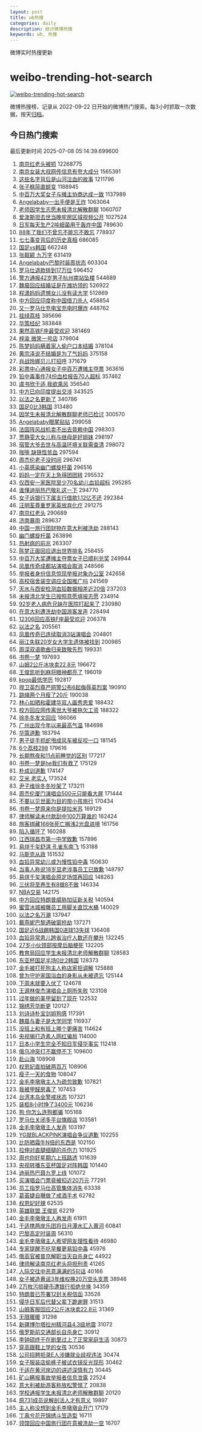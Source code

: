 ```yaml
---
layout: post
title: wb热搜
categories: daily
description: 统计微博热搜
keywords: wb, 热搜
---
```


微博实时热搜更新

# weibo-trending-hot-search

[![weibo-trending-hot-search](https://github.com/ameizi/weibo-trending-hot-search/actions/workflows/ci.yml/badge.svg)](https://github.com/ameizi/weibo-trending-hot-search/actions/workflows/ci.yml)

微博热搜榜，记录从 2022-09-22 日开始的微博热门搜索。每3小时抓取一次数据，按天[归档](./archives)。

## 今日热门搜索

<!-- BEGIN --> 
最后更新时间 2025-07-08 05:14:39.699600 
1. [南京红老头被抓](https://s.weibo.com/weibo?q=%23%E5%8D%97%E4%BA%AC%E7%BA%A2%E8%80%81%E5%A4%B4%E8%A2%AB%E6%8A%93%23&t=31&band_rank=1&Refer=top) 12268775
1. [南京女装大叔网传信息有夸大成分](https://s.weibo.com/weibo?q=%23%E5%8D%97%E4%BA%AC%E5%A5%B3%E8%A3%85%E5%A4%A7%E5%8F%94%E7%BD%91%E4%BC%A0%E4%BF%A1%E6%81%AF%E6%9C%89%E5%A4%B8%E5%A4%A7%E6%88%90%E5%88%86%23&t=31&band_rank=2&Refer=top) 1565391
1. [这些名字背后是山河泣血的故事](https://s.weibo.com/weibo?q=%23%E8%BF%99%E4%BA%9B%E5%90%8D%E5%AD%97%E8%83%8C%E5%90%8E%E6%98%AF%E5%B1%B1%E6%B2%B3%E6%B3%A3%E8%A1%80%E7%9A%84%E6%95%85%E4%BA%8B%23&t=31&band_rank=3&Refer=top) 1211796
1. [张子枫简直蜕变](https://s.weibo.com/weibo?q=%E5%BC%A0%E5%AD%90%E6%9E%AB%E7%AE%80%E7%9B%B4%E8%9C%95%E5%8F%98&t=31&band_rank=1&Refer=top) 1188945
1. [中百万大奖女子与摊主协商达成一致](https://s.weibo.com/weibo?q=%23%E4%B8%AD%E7%99%BE%E4%B8%87%E5%A4%A7%E5%A5%96%E5%A5%B3%E5%AD%90%E4%B8%8E%E6%91%8A%E4%B8%BB%E5%8D%8F%E5%95%86%E8%BE%BE%E6%88%90%E4%B8%80%E8%87%B4%23&t=31&band_rank=1&Refer=top) 1137989
1. [Angelababy一出手便是王炸](https://s.weibo.com/weibo?q=%23Angelababy%E4%B8%80%E5%87%BA%E6%89%8B%E4%BE%BF%E6%98%AF%E7%8E%8B%E7%82%B8%23&t=31&band_rank=4&Refer=top) 1063064
1. [老师因学生志愿未报清北解散群聊](https://s.weibo.com/weibo?q=%23%E8%80%81%E5%B8%88%E5%9B%A0%E5%AD%A6%E7%94%9F%E5%BF%97%E6%84%BF%E6%9C%AA%E6%8A%A5%E6%B8%85%E5%8C%97%E8%A7%A3%E6%95%A3%E7%BE%A4%E8%81%8A%23&t=31&band_rank=2&Refer=top) 1060707
1. [爱泼斯坦去世当晚牢房区域视频公开](https://s.weibo.com/weibo?q=%23%E7%88%B1%E6%B3%BC%E6%96%AF%E5%9D%A6%E5%8E%BB%E4%B8%96%E5%BD%93%E6%99%9A%E7%89%A2%E6%88%BF%E5%8C%BA%E5%9F%9F%E8%A7%86%E9%A2%91%E5%85%AC%E5%BC%80%23&t=31&band_rank=5&Refer=top) 1027524
1. [日军每天生产2吨细菌用于轰炸中国](https://s.weibo.com/weibo?q=%23%E6%97%A5%E5%86%9B%E6%AF%8F%E5%A4%A9%E7%94%9F%E4%BA%A72%E5%90%A8%E7%BB%86%E8%8F%8C%E7%94%A8%E4%BA%8E%E8%BD%B0%E7%82%B8%E4%B8%AD%E5%9B%BD%23&t=31&band_rank=2&Refer=top) 789630
1. [88年了我们不曾忘不能忘不敢忘](https://s.weibo.com/weibo?q=%2388%E5%B9%B4%E4%BA%86%E6%88%91%E4%BB%AC%E4%B8%8D%E6%9B%BE%E5%BF%98%E4%B8%8D%E8%83%BD%E5%BF%98%E4%B8%8D%E6%95%A2%E5%BF%98%23&t=31&band_rank=3&Refer=top) 778937
1. [七七事变背后的历史真相](https://s.weibo.com/weibo?q=%23%E4%B8%83%E4%B8%83%E4%BA%8B%E5%8F%98%E8%83%8C%E5%90%8E%E7%9A%84%E5%8E%86%E5%8F%B2%E7%9C%9F%E7%9B%B8%23&t=31&band_rank=3&Refer=top) 686085
1. [国足vs韩国](https://s.weibo.com/weibo?q=%23%E5%9B%BD%E8%B6%B3vs%E9%9F%A9%E5%9B%BD%23&t=31&band_rank=4&Refer=top) 662248
1. [张靓颖 九万字](https://s.weibo.com/weibo?q=%E5%BC%A0%E9%9D%93%E9%A2%96%20%E4%B9%9D%E4%B8%87%E5%AD%97&t=31&band_rank=4&Refer=top) 631419
1. [Angelababy巴黎时装周状态](https://s.weibo.com/weibo?q=%23Angelababy%E5%B7%B4%E9%BB%8E%E6%97%B6%E8%A3%85%E5%91%A8%E7%8A%B6%E6%80%81%23&t=31&band_rank=5&Refer=top) 603304
1. [罗马仕退款排到17万位](https://s.weibo.com/weibo?q=%23%E7%BD%97%E9%A9%AC%E4%BB%95%E9%80%80%E6%AC%BE%E6%8E%92%E5%88%B017%E4%B8%87%E4%BD%8D%23&t=31&band_rank=6&Refer=top) 596452
1. [警方通报42岁男子杭州南站坠楼](https://s.weibo.com/weibo?q=%23%E8%AD%A6%E6%96%B9%E9%80%9A%E6%8A%A542%E5%B2%81%E7%94%B7%E5%AD%90%E6%9D%AD%E5%B7%9E%E5%8D%97%E7%AB%99%E5%9D%A0%E6%A5%BC%23&t=31&band_rank=7&Refer=top) 544689
1. [魏晨回应结婚证是在潍坊领的](https://s.weibo.com/weibo?q=%23%E9%AD%8F%E6%99%A8%E5%9B%9E%E5%BA%94%E7%BB%93%E5%A9%9A%E8%AF%81%E6%98%AF%E5%9C%A8%E6%BD%8D%E5%9D%8A%E9%A2%86%E7%9A%84%23&t=31&band_rank=12&Refer=top) 526922
1. [程潇妈妈遗憾女儿没有读大学](https://s.weibo.com/weibo?q=%E7%A8%8B%E6%BD%87%E5%A6%88%E5%A6%88%E9%81%97%E6%86%BE%E5%A5%B3%E5%84%BF%E6%B2%A1%E6%9C%89%E8%AF%BB%E5%A4%A7%E5%AD%A6&t=31&band_rank=5&Refer=top) 512869
1. [中方回应印度称中国借刀杀人](https://s.weibo.com/weibo?q=%23%E4%B8%AD%E6%96%B9%E5%9B%9E%E5%BA%94%E5%8D%B0%E5%BA%A6%E7%A7%B0%E4%B8%AD%E5%9B%BD%E5%80%9F%E5%88%80%E6%9D%80%E4%BA%BA%23&t=31&band_rank=8&Refer=top) 458854
1. [又一罗马仕充电宝充电时爆炸](https://s.weibo.com/weibo?q=%23%E5%8F%88%E4%B8%80%E7%BD%97%E9%A9%AC%E4%BB%95%E5%85%85%E7%94%B5%E5%AE%9D%E5%85%85%E7%94%B5%E6%97%B6%E7%88%86%E7%82%B8%23&t=31&band_rank=8&Refer=top) 448762
1. [挂绿荔枝](https://s.weibo.com/weibo?q=%E6%8C%82%E7%BB%BF%E8%8D%94%E6%9E%9D&t=31&band_rank=9&Refer=top) 385696
1. [华策经纪](https://s.weibo.com/weibo?q=%E5%8D%8E%E7%AD%96%E7%BB%8F%E7%BA%AA&t=31&band_rank=10&Refer=top) 383848
1. [果然高铁F座最受欢迎](https://s.weibo.com/weibo?q=%E6%9E%9C%E7%84%B6%E9%AB%98%E9%93%81F%E5%BA%A7%E6%9C%80%E5%8F%97%E6%AC%A2%E8%BF%8E&t=31&band_rank=6&Refer=top) 381469
1. [梓渝 微笑一号店](https://s.weibo.com/weibo?q=%E6%A2%93%E6%B8%9D%20%E5%BE%AE%E7%AC%91%E4%B8%80%E5%8F%B7%E5%BA%97&t=31&band_rank=11&Refer=top) 379804
1. [陈梦妈妈瞒着家人偷户口本结婚](https://s.weibo.com/weibo?q=%E9%99%88%E6%A2%A6%E5%A6%88%E5%A6%88%E7%9E%92%E7%9D%80%E5%AE%B6%E4%BA%BA%E5%81%B7%E6%88%B7%E5%8F%A3%E6%9C%AC%E7%BB%93%E5%A9%9A&t=31&band_rank=7&Refer=top) 378104
1. [黄宗泽说不结婚是为了气妈妈](https://s.weibo.com/weibo?q=%23%E9%BB%84%E5%AE%97%E6%B3%BD%E8%AF%B4%E4%B8%8D%E7%BB%93%E5%A9%9A%E6%98%AF%E4%B8%BA%E4%BA%86%E6%B0%94%E5%A6%88%E5%A6%88%23&t=31&band_rank=13&Refer=top) 375158
1. [肖战玲娜贝儿打招呼](https://s.weibo.com/weibo?q=%E8%82%96%E6%88%98%E7%8E%B2%E5%A8%9C%E8%B4%9D%E5%84%BF%E6%89%93%E6%8B%9B%E5%91%BC&t=31&band_rank=14&Refer=top) 371679
1. [彩票中心通报女子中百万遭摊主夺票](https://s.weibo.com/weibo?q=%23%E5%BD%A9%E7%A5%A8%E4%B8%AD%E5%BF%83%E9%80%9A%E6%8A%A5%E5%A5%B3%E5%AD%90%E4%B8%AD%E7%99%BE%E4%B8%87%E9%81%AD%E6%91%8A%E4%B8%BB%E5%A4%BA%E7%A5%A8%23&t=31&band_rank=8&Refer=top) 363616
1. [铅中毒事件74份血检报告70人超标](https://s.weibo.com/weibo?q=%23%E9%93%85%E4%B8%AD%E6%AF%92%E4%BA%8B%E4%BB%B674%E4%BB%BD%E8%A1%80%E6%A3%80%E6%8A%A5%E5%91%8A70%E4%BA%BA%E8%B6%85%E6%A0%87%23&t=31&band_rank=9&Refer=top) 357462
1. [虞书欣于适 我欲乘风](https://s.weibo.com/weibo?q=%E8%99%9E%E4%B9%A6%E6%AC%A3%E4%BA%8E%E9%80%82%20%E6%88%91%E6%AC%B2%E4%B9%98%E9%A3%8E&t=31&band_rank=15&Refer=top) 356540
1. [中方已向印度提出交涉](https://s.weibo.com/weibo?q=%23%E4%B8%AD%E6%96%B9%E5%B7%B2%E5%90%91%E5%8D%B0%E5%BA%A6%E6%8F%90%E5%87%BA%E4%BA%A4%E6%B6%89%23&t=31&band_rank=16&Refer=top) 343525
1. [以法之名更新了](https://s.weibo.com/weibo?q=%E4%BB%A5%E6%B3%95%E4%B9%8B%E5%90%8D%E6%9B%B4%E6%96%B0%E4%BA%86&t=31&band_rank=17&Refer=top) 340786
1. [国足0比3韩国](https://s.weibo.com/weibo?q=%23%E5%9B%BD%E8%B6%B30%E6%AF%943%E9%9F%A9%E5%9B%BD%23&t=31&band_rank=9&Refer=top) 313480
1. [因学生未报清北解散群聊老师已检讨](https://s.weibo.com/weibo?q=%23%E5%9B%A0%E5%AD%A6%E7%94%9F%E6%9C%AA%E6%8A%A5%E6%B8%85%E5%8C%97%E8%A7%A3%E6%95%A3%E7%BE%A4%E8%81%8A%E8%80%81%E5%B8%88%E5%B7%B2%E6%A3%80%E8%AE%A8%23&t=31&band_rank=10&Refer=top) 300570
1. [Angelababy眼尾贴钻](https://s.weibo.com/weibo?q=%23Angelababy%E7%9C%BC%E5%B0%BE%E8%B4%B4%E9%92%BB%23&t=31&band_rank=18&Refer=top) 299058
1. [法国阵风战机卖不出去竟赖中国](https://s.weibo.com/weibo?q=%23%E6%B3%95%E5%9B%BD%E9%98%B5%E9%A3%8E%E6%88%98%E6%9C%BA%E5%8D%96%E4%B8%8D%E5%87%BA%E5%8E%BB%E7%AB%9F%E8%B5%96%E4%B8%AD%E5%9B%BD%23&t=31&band_rank=10&Refer=top) 298303
1. [贾静雯大女儿称与继母是好姐妹](https://s.weibo.com/weibo?q=%23%E8%B4%BE%E9%9D%99%E9%9B%AF%E5%A4%A7%E5%A5%B3%E5%84%BF%E7%A7%B0%E4%B8%8E%E7%BB%A7%E6%AF%8D%E6%98%AF%E5%A5%BD%E5%A7%90%E5%A6%B9%23&t=31&band_rank=19&Refer=top) 298197
1. [宿管大爷去世与高温环境关联需查清](https://s.weibo.com/weibo?q=%23%E5%AE%BF%E7%AE%A1%E5%A4%A7%E7%88%B7%E5%8E%BB%E4%B8%96%E4%B8%8E%E9%AB%98%E6%B8%A9%E7%8E%AF%E5%A2%83%E5%85%B3%E8%81%94%E9%9C%80%E6%9F%A5%E6%B8%85%23&t=31&band_rank=11&Refer=top) 298072
1. [咖啡 缺铁性贫血](https://s.weibo.com/weibo?q=%E5%92%96%E5%95%A1%20%E7%BC%BA%E9%93%81%E6%80%A7%E8%B4%AB%E8%A1%80&t=31&band_rank=12&Refer=top) 297594
1. [周杰伦老子没时间](https://s.weibo.com/weibo?q=%E5%91%A8%E6%9D%B0%E4%BC%A6%E8%80%81%E5%AD%90%E6%B2%A1%E6%97%B6%E9%97%B4&t=31&band_rank=13&Refer=top) 296741
1. [小英感染幽门螺旋杆菌](https://s.weibo.com/weibo?q=%23%E5%B0%8F%E8%8B%B1%E6%84%9F%E6%9F%93%E5%B9%BD%E9%97%A8%E8%9E%BA%E6%97%8B%E6%9D%86%E8%8F%8C%23&t=31&band_rank=14&Refer=top) 296516
1. [妈妈一定在天上急得团团转](https://s.weibo.com/weibo?q=%E5%A6%88%E5%A6%88%E4%B8%80%E5%AE%9A%E5%9C%A8%E5%A4%A9%E4%B8%8A%E6%80%A5%E5%BE%97%E5%9B%A2%E5%9B%A2%E8%BD%AC&t=31&band_rank=15&Refer=top) 295532
1. [仅西安一家医院至少70名幼儿血铅超标](https://s.weibo.com/weibo?q=%23%E4%BB%85%E8%A5%BF%E5%AE%89%E4%B8%80%E5%AE%B6%E5%8C%BB%E9%99%A2%E8%87%B3%E5%B0%9170%E5%90%8D%E5%B9%BC%E5%84%BF%E8%A1%80%E9%93%85%E8%B6%85%E6%A0%87%23&t=31&band_rank=16&Refer=top) 295285
1. [谁懂迪丽热巴敬礼这一下](https://s.weibo.com/weibo?q=%23%E8%B0%81%E6%87%82%E8%BF%AA%E4%B8%BD%E7%83%AD%E5%B7%B4%E6%95%AC%E7%A4%BC%E8%BF%99%E4%B8%80%E4%B8%8B%23&t=31&band_rank=17&Refer=top) 294770
1. [女子诉银行下属支行借款1.12亿不还](https://s.weibo.com/weibo?q=%23%E5%A5%B3%E5%AD%90%E8%AF%89%E9%93%B6%E8%A1%8C%E4%B8%8B%E5%B1%9E%E6%94%AF%E8%A1%8C%E5%80%9F%E6%AC%BE1.12%E4%BA%BF%E4%B8%8D%E8%BF%98%23&t=31&band_rank=20&Refer=top) 292384
1. [汪明荃尊重罗家英放弃化疗](https://s.weibo.com/weibo?q=%23%E6%B1%AA%E6%98%8E%E8%8D%83%E5%B0%8A%E9%87%8D%E7%BD%97%E5%AE%B6%E8%8B%B1%E6%94%BE%E5%BC%83%E5%8C%96%E7%96%97%23&t=31&band_rank=18&Refer=top) 291275
1. [南京红老头](https://s.weibo.com/weibo?q=%E5%8D%97%E4%BA%AC%E7%BA%A2%E8%80%81%E5%A4%B4&t=31&band_rank=11&Refer=top) 290689
1. [济南暴雨](https://s.weibo.com/weibo?q=%E6%B5%8E%E5%8D%97%E6%9A%B4%E9%9B%A8&t=31&band_rank=19&Refer=top) 289637
1. [中国一旅行团财物在意大利被洗劫](https://s.weibo.com/weibo?q=%23%E4%B8%AD%E5%9B%BD%E4%B8%80%E6%97%85%E8%A1%8C%E5%9B%A2%E8%B4%A2%E7%89%A9%E5%9C%A8%E6%84%8F%E5%A4%A7%E5%88%A9%E8%A2%AB%E6%B4%97%E5%8A%AB%23&t=31&band_rank=21&Refer=top) 288143
1. [幽门螺旋杆菌](https://s.weibo.com/weibo?q=%E5%B9%BD%E9%97%A8%E8%9E%BA%E6%97%8B%E6%9D%86%E8%8F%8C&t=31&band_rank=24&Refer=top) 263896
1. [热射病的前兆](https://s.weibo.com/weibo?q=%23%E7%83%AD%E5%B0%84%E7%97%85%E7%9A%84%E5%89%8D%E5%85%86%23&t=31&band_rank=30&Refer=top) 263307
1. [陈梦正面回应退出世界排名](https://s.weibo.com/weibo?q=%23%E9%99%88%E6%A2%A6%E6%AD%A3%E9%9D%A2%E5%9B%9E%E5%BA%94%E9%80%80%E5%87%BA%E4%B8%96%E7%95%8C%E6%8E%92%E5%90%8D%23&t=31&band_rank=25&Refer=top) 258455
1. [中百万大奖遭摊主夺票女子已顺利兑奖](https://s.weibo.com/weibo?q=%23%E4%B8%AD%E7%99%BE%E4%B8%87%E5%A4%A7%E5%A5%96%E9%81%AD%E6%91%8A%E4%B8%BB%E5%A4%BA%E7%A5%A8%E5%A5%B3%E5%AD%90%E5%B7%B2%E9%A1%BA%E5%88%A9%E5%85%91%E5%A5%96%23&t=31&band_rank=20&Refer=top) 249944
1. [凤凰传奇成都站演唱会取消](https://s.weibo.com/weibo?q=%23%E5%87%A4%E5%87%B0%E4%BC%A0%E5%A5%87%E6%88%90%E9%83%BD%E7%AB%99%E6%BC%94%E5%94%B1%E4%BC%9A%E5%8F%96%E6%B6%88%23&t=31&band_rank=13&Refer=top) 248566
1. [举报者身份信息惊现举报对象办公室](https://s.weibo.com/weibo?q=%23%E4%B8%BE%E6%8A%A5%E8%80%85%E8%BA%AB%E4%BB%BD%E4%BF%A1%E6%81%AF%E6%83%8A%E7%8E%B0%E4%B8%BE%E6%8A%A5%E5%AF%B9%E8%B1%A1%E5%8A%9E%E5%85%AC%E5%AE%A4%23&t=31&band_rank=1&Refer=top) 242658
1. [高校宿舍装空调应全国推广吗](https://s.weibo.com/weibo?q=%23%E9%AB%98%E6%A0%A1%E5%AE%BF%E8%88%8D%E8%A3%85%E7%A9%BA%E8%B0%83%E5%BA%94%E5%85%A8%E5%9B%BD%E6%8E%A8%E5%B9%BF%E5%90%97%23&t=31&band_rank=21&Refer=top) 241569
1. [天水与西安检测血铅数据相差近20倍](https://s.weibo.com/weibo?q=%23%E5%A4%A9%E6%B0%B4%E4%B8%8E%E8%A5%BF%E5%AE%89%E6%A3%80%E6%B5%8B%E8%A1%80%E9%93%85%E6%95%B0%E6%8D%AE%E7%9B%B8%E5%B7%AE%E8%BF%9120%E5%80%8D%23&t=31&band_rank=22&Refer=top) 237203
1. [未报清北学生已按照意愿填报志愿](https://s.weibo.com/weibo?q=%23%E6%9C%AA%E6%8A%A5%E6%B8%85%E5%8C%97%E5%AD%A6%E7%94%9F%E5%B7%B2%E6%8C%89%E7%85%A7%E6%84%8F%E6%84%BF%E5%A1%AB%E6%8A%A5%E5%BF%97%E6%84%BF%23&t=31&band_rank=14&Refer=top) 234914
1. [92岁老人病危兄妹在医院打起来了](https://s.weibo.com/weibo?q=%2392%E5%B2%81%E8%80%81%E4%BA%BA%E7%97%85%E5%8D%B1%E5%85%84%E5%A6%B9%E5%9C%A8%E5%8C%BB%E9%99%A2%E6%89%93%E8%B5%B7%E6%9D%A5%E4%BA%86%23&t=31&band_rank=26&Refer=top) 230980
1. [在意大利遭洗劫中国游客发声](https://s.weibo.com/weibo?q=%23%E5%9C%A8%E6%84%8F%E5%A4%A7%E5%88%A9%E9%81%AD%E6%B4%97%E5%8A%AB%E4%B8%AD%E5%9B%BD%E6%B8%B8%E5%AE%A2%E5%8F%91%E5%A3%B0%23&t=31&band_rank=15&Refer=top) 228494
1. [12306回应高铁F座最受欢迎](https://s.weibo.com/weibo?q=%2312306%E5%9B%9E%E5%BA%94%E9%AB%98%E9%93%81F%E5%BA%A7%E6%9C%80%E5%8F%97%E6%AC%A2%E8%BF%8E%23&t=31&band_rank=27&Refer=top) 206378
1. [以法之名](https://s.weibo.com/weibo?q=%E4%BB%A5%E6%B3%95%E4%B9%8B%E5%90%8D&t=31&band_rank=28&Refer=top) 205561
1. [凤凰传奇已连续取消3站演唱会](https://s.weibo.com/weibo?q=%23%E5%87%A4%E5%87%B0%E4%BC%A0%E5%A5%87%E5%B7%B2%E8%BF%9E%E7%BB%AD%E5%8F%96%E6%B6%883%E7%AB%99%E6%BC%94%E5%94%B1%E4%BC%9A%23&t=31&band_rank=18&Refer=top) 204801
1. [丽江失联20岁女大学生遗体被找到](https://s.weibo.com/weibo?q=%23%E4%B8%BD%E6%B1%9F%E5%A4%B1%E8%81%9420%E5%B2%81%E5%A5%B3%E5%A4%A7%E5%AD%A6%E7%94%9F%E9%81%97%E4%BD%93%E8%A2%AB%E6%89%BE%E5%88%B0%23&t=31&band_rank=23&Refer=top) 200985
1. [周深双语歌曲归来致敬先烈](https://s.weibo.com/weibo?q=%23%E5%91%A8%E6%B7%B1%E5%8F%8C%E8%AF%AD%E6%AD%8C%E6%9B%B2%E5%BD%92%E6%9D%A5%E8%87%B4%E6%95%AC%E5%85%88%E7%83%88%23&t=31&band_rank=29&Refer=top) 199331
1. [书卷一梦](https://s.weibo.com/weibo?q=%E4%B9%A6%E5%8D%B7%E4%B8%80%E6%A2%A6&t=31&band_rank=19&Refer=top) 197693
1. [山姆2公斤冰块卖22.8元](https://s.weibo.com/weibo?q=%23%E5%B1%B1%E5%A7%862%E5%85%AC%E6%96%A4%E5%86%B0%E5%9D%97%E5%8D%9622.8%E5%85%83%23&t=31&band_rank=2&Refer=top) 196672
1. [王俊凯听到麻将眼神都亮了](https://s.weibo.com/weibo?q=%E7%8E%8B%E4%BF%8A%E5%87%AF%E5%90%AC%E5%88%B0%E9%BA%BB%E5%B0%86%E7%9C%BC%E7%A5%9E%E9%83%BD%E4%BA%AE%E4%BA%86&t=31&band_rank=20&Refer=top) 196019
1. [kpop最低学历](https://s.weibo.com/weibo?q=%23kpop%E6%9C%80%E4%BD%8E%E5%AD%A6%E5%8E%86%23&t=31&band_rank=24&Refer=top) 192817
1. [捍卫英烈尊严网警公布6起侮辱英烈案](https://s.weibo.com/weibo?q=%23%E6%8D%8D%E5%8D%AB%E8%8B%B1%E7%83%88%E5%B0%8A%E4%B8%A5%E7%BD%91%E8%AD%A6%E5%85%AC%E5%B8%836%E8%B5%B7%E4%BE%AE%E8%BE%B1%E8%8B%B1%E7%83%88%E6%A1%88%23&t=31&band_rank=3&Refer=top) 190910
1. [跳绳两个月瘦了20斤](https://s.weibo.com/weibo?q=%E8%B7%B3%E7%BB%B3%E4%B8%A4%E4%B8%AA%E6%9C%88%E7%98%A6%E4%BA%8620%E6%96%A4&t=31&band_rank=25&Refer=top) 190038
1. [林心如晒和霍建华双人画秀恩爱](https://s.weibo.com/weibo?q=%23%E6%9E%97%E5%BF%83%E5%A6%82%E6%99%92%E5%92%8C%E9%9C%8D%E5%BB%BA%E5%8D%8E%E5%8F%8C%E4%BA%BA%E7%94%BB%E7%A7%80%E6%81%A9%E7%88%B1%23&t=31&band_rank=22&Refer=top) 188432
1. [校方回应网传离世大爷被拖欠工资](https://s.weibo.com/weibo?q=%23%E6%A0%A1%E6%96%B9%E5%9B%9E%E5%BA%94%E7%BD%91%E4%BC%A0%E7%A6%BB%E4%B8%96%E5%A4%A7%E7%88%B7%E8%A2%AB%E6%8B%96%E6%AC%A0%E5%B7%A5%E8%B5%84%23&t=31&band_rank=26&Refer=top) 188322
1. [徐冬冬发文回应](https://s.weibo.com/weibo?q=%E5%BE%90%E5%86%AC%E5%86%AC%E5%8F%91%E6%96%87%E5%9B%9E%E5%BA%94&t=31&band_rank=24&Refer=top) 186066
1. [广州出现今年以来最高气温](https://s.weibo.com/weibo?q=%23%E5%B9%BF%E5%B7%9E%E5%87%BA%E7%8E%B0%E4%BB%8A%E5%B9%B4%E4%BB%A5%E6%9D%A5%E6%9C%80%E9%AB%98%E6%B0%94%E6%B8%A9%23&t=31&band_rank=25&Refer=top) 184698
1. [华策道歉](https://s.weibo.com/weibo?q=%23%E5%8D%8E%E7%AD%96%E9%81%93%E6%AD%89%23&t=31&band_rank=27&Refer=top) 183794
1. [男子徒手抓蛇甩成风车被反咬一口](https://s.weibo.com/weibo?q=%23%E7%94%B7%E5%AD%90%E5%BE%92%E6%89%8B%E6%8A%93%E8%9B%87%E7%94%A9%E6%88%90%E9%A3%8E%E8%BD%A6%E8%A2%AB%E5%8F%8D%E5%92%AC%E4%B8%80%E5%8F%A3%23&t=31&band_rank=31&Refer=top) 181145
1. [6个荔枝298](https://s.weibo.com/weibo?q=6%E4%B8%AA%E8%8D%94%E6%9E%9D298&t=31&band_rank=28&Refer=top) 179616
1. [长期熬夜和11点前睡觉的区别](https://s.weibo.com/weibo?q=%E9%95%BF%E6%9C%9F%E7%86%AC%E5%A4%9C%E5%92%8C11%E7%82%B9%E5%89%8D%E7%9D%A1%E8%A7%89%E7%9A%84%E5%8C%BA%E5%88%AB&t=31&band_rank=27&Refer=top) 177217
1. [书卷一梦是he我们有救了](https://s.weibo.com/weibo?q=%E4%B9%A6%E5%8D%B7%E4%B8%80%E6%A2%A6%E6%98%AFhe%E6%88%91%E4%BB%AC%E6%9C%89%E6%95%91%E4%BA%86&t=31&band_rank=29&Refer=top) 175129
1. [朴成训道歉](https://s.weibo.com/weibo?q=%E6%9C%B4%E6%88%90%E8%AE%AD%E9%81%93%E6%AD%89&t=31&band_rank=30&Refer=top) 174147
1. [艾米 老实人](https://s.weibo.com/weibo?q=%E8%89%BE%E7%B1%B3%20%E8%80%81%E5%AE%9E%E4%BA%BA&t=31&band_rank=28&Refer=top) 173524
1. [尹子维徐冬冬吵架了](https://s.weibo.com/weibo?q=%E5%B0%B9%E5%AD%90%E7%BB%B4%E5%BE%90%E5%86%AC%E5%86%AC%E5%90%B5%E6%9E%B6%E4%BA%86&t=31&band_rank=29&Refer=top) 173211
1. [周杰伦厦门演唱会500元只能看大屏](https://s.weibo.com/weibo?q=%23%E5%91%A8%E6%9D%B0%E4%BC%A6%E5%8E%A6%E9%97%A8%E6%BC%94%E5%94%B1%E4%BC%9A500%E5%85%83%E5%8F%AA%E8%83%BD%E7%9C%8B%E5%A4%A7%E5%B1%8F%23&t=31&band_rank=30&Refer=top) 171444
1. [不要以见世面为目的带小孩旅行](https://s.weibo.com/weibo?q=%E4%B8%8D%E8%A6%81%E4%BB%A5%E8%A7%81%E4%B8%96%E9%9D%A2%E4%B8%BA%E7%9B%AE%E7%9A%84%E5%B8%A6%E5%B0%8F%E5%AD%A9%E6%97%85%E8%A1%8C&t=31&band_rank=31&Refer=top) 170434
1. [书卷一梦原来你是提拉米苏](https://s.weibo.com/weibo?q=%E4%B9%A6%E5%8D%B7%E4%B8%80%E6%A2%A6%E5%8E%9F%E6%9D%A5%E4%BD%A0%E6%98%AF%E6%8F%90%E6%8B%89%E7%B1%B3%E8%8B%8F&t=31&band_rank=32&Refer=top) 169129
1. [律师解读未付款刮中100万算谁的](https://s.weibo.com/weibo?q=%23%E5%BE%8B%E5%B8%88%E8%A7%A3%E8%AF%BB%E6%9C%AA%E4%BB%98%E6%AC%BE%E5%88%AE%E4%B8%AD100%E4%B8%87%E7%AE%97%E8%B0%81%E7%9A%84%23&t=31&band_rank=35&Refer=top) 162424
1. [旅客绑藏168张死亡搁浅2光盘进境](https://s.weibo.com/weibo?q=%23%E6%97%85%E5%AE%A2%E7%BB%91%E8%97%8F168%E5%BC%A0%E6%AD%BB%E4%BA%A1%E6%90%81%E6%B5%852%E5%85%89%E7%9B%98%E8%BF%9B%E5%A2%83%23&t=31&band_rank=32&Refer=top) 161756
1. [陷入循环了](https://s.weibo.com/weibo?q=%E9%99%B7%E5%85%A5%E5%BE%AA%E7%8E%AF%E4%BA%86&t=31&band_rank=36&Refer=top) 160288
1. [江西瑞昌市第一中学致歉](https://s.weibo.com/weibo?q=%23%E6%B1%9F%E8%A5%BF%E7%91%9E%E6%98%8C%E5%B8%82%E7%AC%AC%E4%B8%80%E4%B8%AD%E5%AD%A6%E8%87%B4%E6%AD%89%23&t=31&band_rank=31&Refer=top) 157896
1. [易烊千玺舒淇 孔雀东南飞](https://s.weibo.com/weibo?q=%E6%98%93%E7%83%8A%E5%8D%83%E7%8E%BA%E8%88%92%E6%B7%87%20%E5%AD%94%E9%9B%80%E4%B8%9C%E5%8D%97%E9%A3%9E&t=31&band_rank=32&Refer=top) 153188
1. [马斯克从政](https://s.weibo.com/weibo?q=%23%E9%A9%AC%E6%96%AF%E5%85%8B%E4%BB%8E%E6%94%BF%23&t=31&band_rank=37&Refer=top) 151532
1. [血铅异常幼儿或为慢性铅中毒](https://s.weibo.com/weibo?q=%23%E8%A1%80%E9%93%85%E5%BC%82%E5%B8%B8%E5%B9%BC%E5%84%BF%E6%88%96%E4%B8%BA%E6%85%A2%E6%80%A7%E9%93%85%E4%B8%AD%E6%AF%92%23&t=31&band_rank=38&Refer=top) 150630
1. [当事人称说18岁显老涉事员工已致歉](https://s.weibo.com/weibo?q=%23%E5%BD%93%E4%BA%8B%E4%BA%BA%E7%A7%B0%E8%AF%B418%E5%B2%81%E6%98%BE%E8%80%81%E6%B6%89%E4%BA%8B%E5%91%98%E5%B7%A5%E5%B7%B2%E8%87%B4%E6%AD%89%23&t=31&band_rank=39&Refer=top) 148797
1. [易烊千玺演唱会原定场馆再回应](https://s.weibo.com/weibo?q=%23%E6%98%93%E7%83%8A%E5%8D%83%E7%8E%BA%E6%BC%94%E5%94%B1%E4%BC%9A%E5%8E%9F%E5%AE%9A%E5%9C%BA%E9%A6%86%E5%86%8D%E5%9B%9E%E5%BA%94%23&t=31&band_rank=40&Refer=top) 148263
1. [三伏将至养生有8做8不做](https://s.weibo.com/weibo?q=%23%E4%B8%89%E4%BC%8F%E5%B0%86%E8%87%B3%E5%85%BB%E7%94%9F%E6%9C%898%E5%81%9A8%E4%B8%8D%E5%81%9A%23&t=31&band_rank=35&Refer=top) 146334
1. [NBA交易](https://s.weibo.com/weibo?q=%23NBA%E4%BA%A4%E6%98%93%23&t=31&band_rank=36&Refer=top) 142175
1. [中方回应特朗普威胁加征新关税](https://s.weibo.com/weibo?q=%23%E4%B8%AD%E6%96%B9%E5%9B%9E%E5%BA%94%E7%89%B9%E6%9C%97%E6%99%AE%E5%A8%81%E8%83%81%E5%8A%A0%E5%BE%81%E6%96%B0%E5%85%B3%E7%A8%8E%23&t=31&band_rank=33&Refer=top) 140594
1. [蜜雪冰城被曝员工用脚关直饮水桶](https://s.weibo.com/weibo?q=%23%E8%9C%9C%E9%9B%AA%E5%86%B0%E5%9F%8E%E8%A2%AB%E6%9B%9D%E5%91%98%E5%B7%A5%E7%94%A8%E8%84%9A%E5%85%B3%E7%9B%B4%E9%A5%AE%E6%B0%B4%E6%A1%B6%23&t=31&band_rank=6&Refer=top) 140029
1. [以法之名万潮](https://s.weibo.com/weibo?q=%E4%BB%A5%E6%B3%95%E4%B9%8B%E5%90%8D%E4%B8%87%E6%BD%AE&t=31&band_rank=39&Refer=top) 137947
1. [戴燕妮巴黎遇破窗抢劫](https://s.weibo.com/weibo?q=%23%E6%88%B4%E7%87%95%E5%A6%AE%E5%B7%B4%E9%BB%8E%E9%81%87%E7%A0%B4%E7%AA%97%E6%8A%A2%E5%8A%AB%23&t=31&band_rank=40&Refer=top) 137271
1. [国足近6战踢韩国0进球13失球](https://s.weibo.com/weibo?q=%23%E5%9B%BD%E8%B6%B3%E8%BF%916%E6%88%98%E8%B8%A2%E9%9F%A9%E5%9B%BD0%E8%BF%9B%E7%90%8313%E5%A4%B1%E7%90%83%23&t=31&band_rank=41&Refer=top) 136408
1. [血铅异常患儿跨省治疗人数还在攀升](https://s.weibo.com/weibo?q=%23%E8%A1%80%E9%93%85%E5%BC%82%E5%B8%B8%E6%82%A3%E5%84%BF%E8%B7%A8%E7%9C%81%E6%B2%BB%E7%96%97%E4%BA%BA%E6%95%B0%E8%BF%98%E5%9C%A8%E6%94%80%E5%8D%87%23&t=31&band_rank=42&Refer=top) 132245
1. [27岁小伙颈部按摩后脑梗死](https://s.weibo.com/weibo?q=%2327%E5%B2%81%E5%B0%8F%E4%BC%99%E9%A2%88%E9%83%A8%E6%8C%89%E6%91%A9%E5%90%8E%E8%84%91%E6%A2%97%E6%AD%BB%23&t=31&band_rank=41&Refer=top) 132205
1. [教育局回应学生未报清北老师解散群聊](https://s.weibo.com/weibo?q=%23%E6%95%99%E8%82%B2%E5%B1%80%E5%9B%9E%E5%BA%94%E5%AD%A6%E7%94%9F%E6%9C%AA%E6%8A%A5%E6%B8%85%E5%8C%97%E8%80%81%E5%B8%88%E8%A7%A3%E6%95%A3%E7%BE%A4%E8%81%8A%23&t=31&band_rank=42&Refer=top) 128583
1. [东亚杯国足半场0比2韩国](https://s.weibo.com/weibo?q=%23%E4%B8%9C%E4%BA%9A%E6%9D%AF%E5%9B%BD%E8%B6%B3%E5%8D%8A%E5%9C%BA0%E6%AF%942%E9%9F%A9%E5%9B%BD%23&t=31&band_rank=43&Refer=top) 128373
1. [金毛被打死狗主人称店家拒调解](https://s.weibo.com/weibo?q=%23%E9%87%91%E6%AF%9B%E8%A2%AB%E6%89%93%E6%AD%BB%E7%8B%97%E4%B8%BB%E4%BA%BA%E7%A7%B0%E5%BA%97%E5%AE%B6%E6%8B%92%E8%B0%83%E8%A7%A3%23&t=31&band_rank=44&Refer=top) 125888
1. [曾为守护家国浴血的身影从未被遗忘](https://s.weibo.com/weibo?q=%23%E6%9B%BE%E4%B8%BA%E5%AE%88%E6%8A%A4%E5%AE%B6%E5%9B%BD%E6%B5%B4%E8%A1%80%E7%9A%84%E8%BA%AB%E5%BD%B1%E4%BB%8E%E6%9C%AA%E8%A2%AB%E9%81%97%E5%BF%98%23&t=31&band_rank=44&Refer=top) 125144
1. [下周末就要入伏了](https://s.weibo.com/weibo?q=%23%E4%B8%8B%E5%91%A8%E6%9C%AB%E5%B0%B1%E8%A6%81%E5%85%A5%E4%BC%8F%E4%BA%86%23&t=31&band_rank=45&Refer=top) 124678
1. [王源林俊杰演唱会上厕所失败](https://s.weibo.com/weibo?q=%E7%8E%8B%E6%BA%90%E6%9E%97%E4%BF%8A%E6%9D%B0%E6%BC%94%E5%94%B1%E4%BC%9A%E4%B8%8A%E5%8E%95%E6%89%80%E5%A4%B1%E8%B4%A5&t=31&band_rank=46&Refer=top) 123108
1. [过年做的美甲留到了现在](https://s.weibo.com/weibo?q=%E8%BF%87%E5%B9%B4%E5%81%9A%E7%9A%84%E7%BE%8E%E7%94%B2%E7%95%99%E5%88%B0%E4%BA%86%E7%8E%B0%E5%9C%A8&t=31&band_rank=34&Refer=top) 122532
1. [锦绣芳华断更](https://s.weibo.com/weibo?q=%E9%94%A6%E7%BB%A3%E8%8A%B3%E5%8D%8E%E6%96%AD%E6%9B%B4&t=31&band_rank=45&Refer=top) 120127
1. [刘诗诗朴宝剑姐狗感](https://s.weibo.com/weibo?q=%E5%88%98%E8%AF%97%E8%AF%97%E6%9C%B4%E5%AE%9D%E5%89%91%E5%A7%90%E7%8B%97%E6%84%9F&t=31&band_rank=35&Refer=top) 117391
1. [魏晨与妻子是大学同学](https://s.weibo.com/weibo?q=%23%E9%AD%8F%E6%99%A8%E4%B8%8E%E5%A6%BB%E5%AD%90%E6%98%AF%E5%A4%A7%E5%AD%A6%E5%90%8C%E5%AD%A6%23&t=31&band_rank=47&Refer=top) 116937
1. [没班上和有班上哪个更痛苦](https://s.weibo.com/weibo?q=%E6%B2%A1%E7%8F%AD%E4%B8%8A%E5%92%8C%E6%9C%89%E7%8F%AD%E4%B8%8A%E5%93%AA%E4%B8%AA%E6%9B%B4%E7%97%9B%E8%8B%A6&t=31&band_rank=36&Refer=top) 114624
1. [央视揭打造素人网红骗局](https://s.weibo.com/weibo?q=%23%E5%A4%AE%E8%A7%86%E6%8F%AD%E6%89%93%E9%80%A0%E7%B4%A0%E4%BA%BA%E7%BD%91%E7%BA%A2%E9%AA%97%E5%B1%80%23&t=31&band_rank=47&Refer=top) 114000
1. [日本小学生完全不知日军侵华事实](https://s.weibo.com/weibo?q=%23%E6%97%A5%E6%9C%AC%E5%B0%8F%E5%AD%A6%E7%94%9F%E5%AE%8C%E5%85%A8%E4%B8%8D%E7%9F%A5%E6%97%A5%E5%86%9B%E4%BE%B5%E5%8D%8E%E4%BA%8B%E5%AE%9E%23&t=31&band_rank=49&Refer=top) 112418
1. [俄乌冲突打不赢停不下](https://s.weibo.com/weibo?q=%23%E4%BF%84%E4%B9%8C%E5%86%B2%E7%AA%81%E6%89%93%E4%B8%8D%E8%B5%A2%E5%81%9C%E4%B8%8D%E4%B8%8B%23&t=31&band_rank=37&Refer=top) 109600
1. [赴山海](https://s.weibo.com/weibo?q=%E8%B5%B4%E5%B1%B1%E6%B5%B7&t=31&band_rank=49&Refer=top) 108908
1. [权恩妃直拍破两百万](https://s.weibo.com/weibo?q=%23%E6%9D%83%E6%81%A9%E5%A6%83%E7%9B%B4%E6%8B%8D%E7%A0%B4%E4%B8%A4%E7%99%BE%E4%B8%87%23&t=31&band_rank=50&Refer=top) 108906
1. [瘦子一天的食物](https://s.weibo.com/weibo?q=%E7%98%A6%E5%AD%90%E4%B8%80%E5%A4%A9%E7%9A%84%E9%A3%9F%E7%89%A9&t=31&band_rank=38&Refer=top) 108047
1. [金毛李墩墩主人为疏忽致歉](https://s.weibo.com/weibo?q=%23%E9%87%91%E6%AF%9B%E6%9D%8E%E5%A2%A9%E5%A2%A9%E4%B8%BB%E4%BA%BA%E4%B8%BA%E7%96%8F%E5%BF%BD%E8%87%B4%E6%AD%89%23&t=31&band_rank=50&Refer=top) 107821
1. [我被甲醛房毒了](https://s.weibo.com/weibo?q=%E6%88%91%E8%A2%AB%E7%94%B2%E9%86%9B%E6%88%BF%E6%AF%92%E4%BA%86&t=31&band_rank=39&Refer=top) 107453
1. [台湾本岛全警戒状态](https://s.weibo.com/weibo?q=%23%E5%8F%B0%E6%B9%BE%E6%9C%AC%E5%B2%9B%E5%85%A8%E8%AD%A6%E6%88%92%E7%8A%B6%E6%80%81%23&t=31&band_rank=40&Refer=top) 107321
1. [装柜8小时挣了3400元](https://s.weibo.com/weibo?q=%E8%A3%85%E6%9F%9C8%E5%B0%8F%E6%97%B6%E6%8C%A3%E4%BA%863400%E5%85%83&t=31&band_rank=41&Refer=top) 106236
1. [狗 你怎么连狗都骗](https://s.weibo.com/weibo?q=%E7%8B%97%20%E4%BD%A0%E6%80%8E%E4%B9%88%E8%BF%9E%E7%8B%97%E9%83%BD%E9%AA%97&t=31&band_rank=42&Refer=top) 105168
1. [罗马仕关闭多平台旗舰店](https://s.weibo.com/weibo?q=%23%E7%BD%97%E9%A9%AC%E4%BB%95%E5%85%B3%E9%97%AD%E5%A4%9A%E5%B9%B3%E5%8F%B0%E6%97%97%E8%88%B0%E5%BA%97%23&t=31&band_rank=43&Refer=top) 103581
1. [金毛李墩墩主人发声](https://s.weibo.com/weibo?q=%23%E9%87%91%E6%AF%9B%E6%9D%8E%E5%A2%A9%E5%A2%A9%E4%B8%BB%E4%BA%BA%E5%8F%91%E5%A3%B0%23&t=31&band_rank=44&Refer=top) 103197
1. [YG就BLACKPINK演唱会争议道歉](https://s.weibo.com/weibo?q=%23YG%E5%B0%B1BLACKPINK%E6%BC%94%E5%94%B1%E4%BC%9A%E4%BA%89%E8%AE%AE%E9%81%93%E6%AD%89%23&t=31&band_rank=45&Refer=top) 102255
1. [比防晒霜牛N倍的东西是](https://s.weibo.com/weibo?q=%23%E6%AF%94%E9%98%B2%E6%99%92%E9%9C%9C%E7%89%9BN%E5%80%8D%E7%9A%84%E4%B8%9C%E8%A5%BF%E6%98%AF%23&t=31&band_rank=46&Refer=top) 102150
1. [拉伸对直腿细腿的杀伤力](https://s.weibo.com/weibo?q=%E6%8B%89%E4%BC%B8%E5%AF%B9%E7%9B%B4%E8%85%BF%E7%BB%86%E8%85%BF%E7%9A%84%E6%9D%80%E4%BC%A4%E5%8A%9B&t=31&band_rank=47&Refer=top) 101925
1. [周也你好星期六上班路透](https://s.weibo.com/weibo?q=%E5%91%A8%E4%B9%9F%E4%BD%A0%E5%A5%BD%E6%98%9F%E6%9C%9F%E5%85%AD%E4%B8%8A%E7%8F%AD%E8%B7%AF%E9%80%8F&t=31&band_rank=48&Refer=top) 101639
1. [央视转播东亚杯国足对阵韩国](https://s.weibo.com/weibo?q=%23%E5%A4%AE%E8%A7%86%E8%BD%AC%E6%92%AD%E4%B8%9C%E4%BA%9A%E6%9D%AF%E5%9B%BD%E8%B6%B3%E5%AF%B9%E9%98%B5%E9%9F%A9%E5%9B%BD%23&t=31&band_rank=49&Refer=top) 101440
1. [迪丽热巴聂九罗上线](https://s.weibo.com/weibo?q=%23%E8%BF%AA%E4%B8%BD%E7%83%AD%E5%B7%B4%E8%81%82%E4%B9%9D%E7%BD%97%E4%B8%8A%E7%BA%BF%23&t=31&band_rank=50&Refer=top) 101072
1. [买演唱会门票竟被扣近20万元](https://s.weibo.com/weibo?q=%23%E4%B9%B0%E6%BC%94%E5%94%B1%E4%BC%9A%E9%97%A8%E7%A5%A8%E7%AB%9F%E8%A2%AB%E6%89%A3%E8%BF%9120%E4%B8%87%E5%85%83%23&t=31&band_rank=8&Refer=top) 77291
1. [员工指罗马仕高管集体消失](https://s.weibo.com/weibo?q=%23%E5%91%98%E5%B7%A5%E6%8C%87%E7%BD%97%E9%A9%AC%E4%BB%95%E9%AB%98%E7%AE%A1%E9%9B%86%E4%BD%93%E6%B6%88%E5%A4%B1%23&t=31&band_rank=10&Refer=top) 63338
1. [葛荟婕自曝做了戒酒手术](https://s.weibo.com/weibo?q=%23%E8%91%9B%E8%8D%9F%E5%A9%95%E8%87%AA%E6%9B%9D%E5%81%9A%E4%BA%86%E6%88%92%E9%85%92%E6%89%8B%E6%9C%AF%23&t=31&band_rank=12&Refer=top) 62782
1. [权恩妃好辣](https://s.weibo.com/weibo?q=%E6%9D%83%E6%81%A9%E5%A6%83%E5%A5%BD%E8%BE%A3&t=31&band_rank=13&Refer=top) 62535
1. [英雄联盟 王俊凯](https://s.weibo.com/weibo?q=%E8%8B%B1%E9%9B%84%E8%81%94%E7%9B%9F%20%E7%8E%8B%E4%BF%8A%E5%87%AF&t=31&band_rank=14&Refer=top) 62219
1. [金毛李墩墩主人再发声](https://s.weibo.com/weibo?q=%23%E9%87%91%E6%AF%9B%E6%9D%8E%E5%A2%A9%E5%A2%A9%E4%B8%BB%E4%BA%BA%E5%86%8D%E5%8F%91%E5%A3%B0%23&t=31&band_rank=15&Refer=top) 61911
1. [于适携两岸乐团将日月潭水汇入黄河](https://s.weibo.com/weibo?q=%23%E4%BA%8E%E9%80%82%E6%90%BA%E4%B8%A4%E5%B2%B8%E4%B9%90%E5%9B%A2%E5%B0%86%E6%97%A5%E6%9C%88%E6%BD%AD%E6%B0%B4%E6%B1%87%E5%85%A5%E9%BB%84%E6%B2%B3%23&t=31&band_rank=17&Refer=top) 60841
1. [巴黎高定时装周](https://s.weibo.com/weibo?q=%E5%B7%B4%E9%BB%8E%E9%AB%98%E5%AE%9A%E6%97%B6%E8%A3%85%E5%91%A8&t=31&band_rank=19&Refer=top) 56310
1. [金毛李墩墩主人希望网友理性看待](https://s.weibo.com/weibo?q=%23%E9%87%91%E6%AF%9B%E6%9D%8E%E5%A2%A9%E5%A2%A9%E4%B8%BB%E4%BA%BA%E5%B8%8C%E6%9C%9B%E7%BD%91%E5%8F%8B%E7%90%86%E6%80%A7%E7%9C%8B%E5%BE%85%23&t=31&band_rank=23&Refer=top) 46980
1. [专家提醒不吃早餐更易铅中毒](https://s.weibo.com/weibo?q=%23%E4%B8%93%E5%AE%B6%E6%8F%90%E9%86%92%E4%B8%8D%E5%90%83%E6%97%A9%E9%A4%90%E6%9B%B4%E6%98%93%E9%93%85%E4%B8%AD%E6%AF%92%23&t=31&band_rank=25&Refer=top) 45976
1. [俄高官被普京解职当天自杀身亡](https://s.weibo.com/weibo?q=%23%E4%BF%84%E9%AB%98%E5%AE%98%E8%A2%AB%E6%99%AE%E4%BA%AC%E8%A7%A3%E8%81%8C%E5%BD%93%E5%A4%A9%E8%87%AA%E6%9D%80%E8%BA%AB%E4%BA%A1%23&t=31&band_rank=27&Refer=top) 44922
1. [律师解读南京红老头将担刑责](https://s.weibo.com/weibo?q=%23%E5%BE%8B%E5%B8%88%E8%A7%A3%E8%AF%BB%E5%8D%97%E4%BA%AC%E7%BA%A2%E8%80%81%E5%A4%B4%E5%B0%86%E6%8B%85%E5%88%91%E8%B4%A3%23&t=31&band_rank=29&Refer=top) 41265
1. [人际交往中恶意满满的5句话](https://s.weibo.com/weibo?q=%23%E4%BA%BA%E9%99%85%E4%BA%A4%E5%BE%80%E4%B8%AD%E6%81%B6%E6%84%8F%E6%BB%A1%E6%BB%A1%E7%9A%845%E5%8F%A5%E8%AF%9D%23&t=31&band_rank=31&Refer=top) 40166
1. [女子被造黄谣3年维权换20万空头支票](https://s.weibo.com/weibo?q=%23%E5%A5%B3%E5%AD%90%E8%A2%AB%E9%80%A0%E9%BB%84%E8%B0%A33%E5%B9%B4%E7%BB%B4%E6%9D%83%E6%8D%A220%E4%B8%87%E7%A9%BA%E5%A4%B4%E6%94%AF%E7%A5%A8%23&t=31&band_rank=9&Refer=top) 38946
1. [2万枚污损硬币遭银行拒绝兑换](https://s.weibo.com/weibo?q=%232%E4%B8%87%E6%9E%9A%E6%B1%A1%E6%8D%9F%E7%A1%AC%E5%B8%81%E9%81%AD%E9%93%B6%E8%A1%8C%E6%8B%92%E7%BB%9D%E5%85%91%E6%8D%A2%23&t=31&band_rank=33&Refer=top) 34359
1. [特朗普已签署12封关税信函](https://s.weibo.com/weibo?q=%23%E7%89%B9%E6%9C%97%E6%99%AE%E5%B7%B2%E7%AD%BE%E7%BD%B212%E5%B0%81%E5%85%B3%E7%A8%8E%E4%BF%A1%E5%87%BD%23&t=31&band_rank=12&Refer=top) 33526
1. [侵华日军后代替父辈下跪谢罪](https://s.weibo.com/weibo?q=%23%E4%BE%B5%E5%8D%8E%E6%97%A5%E5%86%9B%E5%90%8E%E4%BB%A3%E6%9B%BF%E7%88%B6%E8%BE%88%E4%B8%8B%E8%B7%AA%E8%B0%A2%E7%BD%AA%23&t=31&band_rank=38&Refer=top) 31513
1. [山姆客服回应2公斤冰块卖22.8元](https://s.weibo.com/weibo?q=%23%E5%B1%B1%E5%A7%86%E5%AE%A2%E6%9C%8D%E5%9B%9E%E5%BA%942%E5%85%AC%E6%96%A4%E5%86%B0%E5%9D%97%E5%8D%9622.8%E5%85%83%23&t=31&band_rank=40&Refer=top) 31369
1. [无限暖暖](https://s.weibo.com/weibo?q=%E6%97%A0%E9%99%90%E6%9A%96%E6%9A%96&t=31&band_rank=41&Refer=top) 31298
1. [新疆博尔塔拉州精河县4.3级地震](https://s.weibo.com/weibo?q=%23%E6%96%B0%E7%96%86%E5%8D%9A%E5%B0%94%E5%A1%94%E6%8B%89%E5%B7%9E%E7%B2%BE%E6%B2%B3%E5%8E%BF4.3%E7%BA%A7%E5%9C%B0%E9%9C%87%23&t=31&band_rank=15&Refer=top) 31072
1. [俄罗斯前交通部长自杀身亡](https://s.weibo.com/weibo?q=%23%E4%BF%84%E7%BD%97%E6%96%AF%E5%89%8D%E4%BA%A4%E9%80%9A%E9%83%A8%E9%95%BF%E8%87%AA%E6%9D%80%E8%BA%AB%E4%BA%A1%23&t=31&band_rank=42&Refer=top) 30912
1. [李钟硕终于在剧里过上了正常家庭生活](https://s.weibo.com/weibo?q=%E6%9D%8E%E9%92%9F%E7%A1%95%E7%BB%88%E4%BA%8E%E5%9C%A8%E5%89%A7%E9%87%8C%E8%BF%87%E4%B8%8A%E4%BA%86%E6%AD%A3%E5%B8%B8%E5%AE%B6%E5%BA%AD%E7%94%9F%E6%B4%BB&t=31&band_rank=43&Refer=top) 30873
1. [穿高跟鞋上学的女孩](https://s.weibo.com/weibo?q=%E7%A9%BF%E9%AB%98%E8%B7%9F%E9%9E%8B%E4%B8%8A%E5%AD%A6%E7%9A%84%E5%A5%B3%E5%AD%A9&t=31&band_rank=44&Refer=top) 30536
1. [公司招聘拒录E人涉嫌就业歧视违法](https://s.weibo.com/weibo?q=%23%E5%85%AC%E5%8F%B8%E6%8B%9B%E8%81%98%E6%8B%92%E5%BD%95E%E4%BA%BA%E6%B6%89%E5%AB%8C%E5%B0%B1%E4%B8%9A%E6%AD%A7%E8%A7%86%E8%BF%9D%E6%B3%95%23&t=31&band_rank=47&Refer=top) 30474
1. [女子服装店偷裤子被试衣镜反光现形](https://s.weibo.com/weibo?q=%23%E5%A5%B3%E5%AD%90%E6%9C%8D%E8%A3%85%E5%BA%97%E5%81%B7%E8%A3%A4%E5%AD%90%E8%A2%AB%E8%AF%95%E8%A1%A3%E9%95%9C%E5%8F%8D%E5%85%89%E7%8E%B0%E5%BD%A2%23&t=31&band_rank=48&Refer=top) 30462
1. [于适在黄河岸边的讲述深情有力](https://s.weibo.com/weibo?q=%23%E4%BA%8E%E9%80%82%E5%9C%A8%E9%BB%84%E6%B2%B3%E5%B2%B8%E8%BE%B9%E7%9A%84%E8%AE%B2%E8%BF%B0%E6%B7%B1%E6%83%85%E6%9C%89%E5%8A%9B%23&t=31&band_rank=49&Refer=top) 30445
1. [矿山瞒报事故举报者信息泄露](https://s.weibo.com/weibo?q=%23%E7%9F%BF%E5%B1%B1%E7%9E%92%E6%8A%A5%E4%BA%8B%E6%95%85%E4%B8%BE%E6%8A%A5%E8%80%85%E4%BF%A1%E6%81%AF%E6%B3%84%E9%9C%B2%23&t=31&band_rank=26&Refer=top) 22524
1. [意大利被劫游客称放松警惕了](https://s.weibo.com/weibo?q=%23%E6%84%8F%E5%A4%A7%E5%88%A9%E8%A2%AB%E5%8A%AB%E6%B8%B8%E5%AE%A2%E7%A7%B0%E6%94%BE%E6%9D%BE%E8%AD%A6%E6%83%95%E4%BA%86%23&t=31&band_rank=28&Refer=top) 20838
1. [学校通报学生未报清北老师解散群聊](https://s.weibo.com/weibo?q=%23%E5%AD%A6%E6%A0%A1%E9%80%9A%E6%8A%A5%E5%AD%A6%E7%94%9F%E6%9C%AA%E6%8A%A5%E6%B8%85%E5%8C%97%E8%80%81%E5%B8%88%E8%A7%A3%E6%95%A3%E7%BE%A4%E8%81%8A%23&t=31&band_rank=32&Refer=top) 20120
1. [原731成员说解剖活人才有意义](https://s.weibo.com/weibo?q=%23%E5%8E%9F731%E6%88%90%E5%91%98%E8%AF%B4%E8%A7%A3%E5%89%96%E6%B4%BB%E4%BA%BA%E6%89%8D%E6%9C%89%E6%84%8F%E4%B9%89%23&t=31&band_rank=33&Refer=top) 19897
1. [主人称没想到金毛李墩墩会开门](https://s.weibo.com/weibo?q=%23%E4%B8%BB%E4%BA%BA%E7%A7%B0%E6%B2%A1%E6%83%B3%E5%88%B0%E9%87%91%E6%AF%9B%E6%9D%8E%E5%A2%A9%E5%A2%A9%E4%BC%9A%E5%BC%80%E9%97%A8%23&t=31&band_rank=43&Refer=top) 17179
1. [丁禹兮花开锦绣斗笠造型](https://s.weibo.com/weibo?q=%23%E4%B8%81%E7%A6%B9%E5%85%AE%E8%8A%B1%E5%BC%80%E9%94%A6%E7%BB%A3%E6%96%97%E7%AC%A0%E9%80%A0%E5%9E%8B%23&t=31&band_rank=49&Refer=top) 16711
1. [领馆回应中国旅行团在意被洗劫一空](https://s.weibo.com/weibo?q=%23%E9%A2%86%E9%A6%86%E5%9B%9E%E5%BA%94%E4%B8%AD%E5%9B%BD%E6%97%85%E8%A1%8C%E5%9B%A2%E5%9C%A8%E6%84%8F%E8%A2%AB%E6%B4%97%E5%8A%AB%E4%B8%80%E7%A9%BA%23&t=31&band_rank=50&Refer=top) 16707
<!-- END -->

